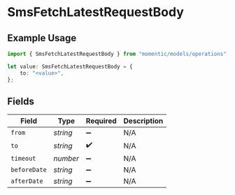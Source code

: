 # SmsFetchLatestRequestBody

## Example Usage

```typescript
import { SmsFetchLatestRequestBody } from "momentic/models/operations";

let value: SmsFetchLatestRequestBody = {
    to: "<value>",
};
```

## Fields

| Field              | Type               | Required           | Description        |
| ------------------ | ------------------ | ------------------ | ------------------ |
| `from`             | *string*           | :heavy_minus_sign: | N/A                |
| `to`               | *string*           | :heavy_check_mark: | N/A                |
| `timeout`          | *number*           | :heavy_minus_sign: | N/A                |
| `beforeDate`       | *string*           | :heavy_minus_sign: | N/A                |
| `afterDate`        | *string*           | :heavy_minus_sign: | N/A                |